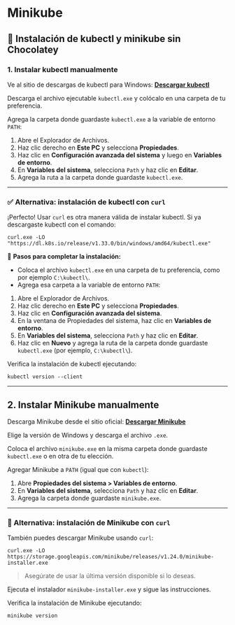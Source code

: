 # Minikube

## 🚀 Instalación de kubectl y minikube sin Chocolatey

### 1. Instalar kubectl manualmente

Ve al sitio de descargas de kubectl para Windows:
**[Descargar kubectl](https://kubernetes.io/docs/tasks/tools/install-kubectl-windows/)**

Descarga el archivo ejecutable `kubectl.exe` y colócalo en una carpeta de tu preferencia.

Agrega la carpeta donde guardaste `kubectl.exe` a la variable de entorno `PATH`:

1. Abre el Explorador de Archivos.
2. Haz clic derecho en **Este PC** y selecciona **Propiedades**.
3. Haz clic en **Configuración avanzada del sistema** y luego en **Variables de entorno**.
4. En **Variables del sistema**, selecciona `Path` y haz clic en **Editar**.
5. Agrega la ruta a la carpeta donde guardaste `kubectl.exe`.

---

### ✅ Alternativa: instalación de kubectl con `curl`

¡Perfecto! Usar `curl` es otra manera válida de instalar kubectl. Si ya descargaste kubectl con el comando:

```
curl.exe -LO "https://dl.k8s.io/release/v1.33.0/bin/windows/amd64/kubectl.exe"
```

🔧 **Pasos para completar la instalación:**

- Coloca el archivo `kubectl.exe` en una carpeta de tu preferencia, como por ejemplo `C:\kubectl\`.
- Agrega esa carpeta a la variable de entorno `PATH`:

1. Abre el Explorador de Archivos.
2. Haz clic derecho en **Este PC** y selecciona **Propiedades**.
3. Haz clic en **Configuración avanzada del sistema**.
4. En la ventana de Propiedades del sistema, haz clic en **Variables de entorno**.
5. En **Variables del sistema**, selecciona `Path` y haz clic en **Editar**.
6. Haz clic en **Nuevo** y agrega la ruta de la carpeta donde guardaste `kubectl.exe` (por ejemplo, `C:\kubectl\`).

Verifica la instalación de kubectl ejecutando:

```
kubectl version --client
```

---

## 2. Instalar Minikube manualmente

Descarga Minikube desde el sitio oficial:
**[Descargar Minikube](https://minikube.sigs.k8s.io/docs/start/)**

Elige la versión de Windows y descarga el archivo `.exe`.

Coloca el archivo `minikube.exe` en la misma carpeta donde guardaste `kubectl.exe` o en otra de tu elección.

Agregar Minikube a `PATH` (igual que con `kubectl`):

1. Abre **Propiedades del sistema > Variables de entorno**.
2. En **Variables del sistema**, selecciona `Path` y haz clic en **Editar**.
3. Agrega la carpeta donde guardaste `minikube.exe`.

---

### 🧰 Alternativa: instalación de Minikube con `curl`

También puedes descargar Minikube usando `curl`:

```
curl.exe -LO https://storage.googleapis.com/minikube/releases/v1.24.0/minikube-installer.exe
```

> Asegúrate de usar la última versión disponible si lo deseas.

Ejecuta el instalador `minikube-installer.exe` y sigue las instrucciones.

Verifica la instalación de Minikube ejecutando:

```
minikube version
```
